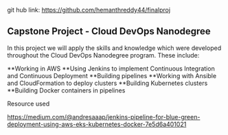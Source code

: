 git hub link: https://github.com/hemanthreddy44/finalproj


##  Capstone Project - Cloud DevOps Nanodegree

In this project we will apply the skills and knowledge which were developed throughout the Cloud DevOps Nanodegree program. 
These include:

**Working in AWS
**Using Jenkins to implement Continuous Integration and Continuous Deployment
**Building pipelines
**Working with Ansible and CloudFormation to deploy clusters
**Building Kubernetes clusters
**Building Docker containers in pipelines



Resource used

https://medium.com/@andresaaap/jenkins-pipeline-for-blue-green-deployment-using-aws-eks-kubernetes-docker-7e5d6a401021 
